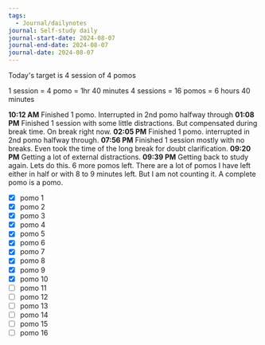 ```yaml
---
tags:
  - Journal/dailynotes
journal: Self-study daily
journal-start-date: 2024-08-07
journal-end-date: 2024-08-07
journal-date: 2024-08-07
---
```

Today's target is 4 session of 4 pomos

1 session = 4 pomo = 1hr 40 minutes
4 sessions = 16 pomos = 6 hours 40 minutes

**10:12 AM** Finished 1 pomo. Interrupted in 2nd pomo halfway through
**01:08 PM** Finished 1 session with some little distractions. But compensated during break time. On break right now.
**02:05 PM** Finished 1 pomo. interrupted in 2nd pomo halfway through.
**07:56 PM** Finished 1 session mostly with no breaks. Even took the time of the long break for doubt clarification.
**09:20 PM** Getting a lot of external distractions.
**09:39 PM** Getting back to study again. Lets do this. 6 more pomos left. There are a lot of pomos I have left either in half or with 8 to 9 minutes left. But I am not counting it. A complete pomo is a pomo.

- [x] pomo 1
- [x] pomo 2
- [x] pomo 3
- [x] pomo 4
- [x] pomo 5
- [x] pomo 6
- [x] pomo 7
- [x] pomo 8
- [x] pomo 9
- [x] pomo 10
- [ ] pomo 11
- [ ] pomo 12
- [ ] pomo 13
- [ ] pomo 14
- [ ] pomo 15
- [ ] pomo 16
